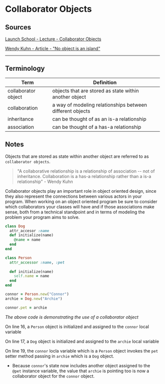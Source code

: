 # Collaborator Objects

## Sources

[Launch School - Lecture - Collaborator Objects](https://launchschool.com/lessons/dfff5f6b/assignments/4228f149)

[Wendy Kuhn -  Article - "No object is an island"](https://medium.com/launch-school/no-object-is-an-island-707e59ffedb4)

---

## Terminology

| Term                | Definition                                                |
| ------------------- | --------------------------------------------------------- |
| collaborator object | objects that are stored as state within another object    |
| collaboration       | a way of modeling relationships between different objects |
| inheritance         | can be thought of as an is-a relationship                 |
| association         | can be thought of a has-a relationship                    |

## Notes

Objects that are stored as state within another object are referred to as `collaborator objects`. 

> "A collaborative relationship is a relationship of association -- not of inheritance. Collaboration is a has-a relationship rather than a is-a relationship" - Wendy Kuhn
>

Collaborator objects play an important role in object oriented design, since they also represent the connections between various actors in your program. When working on an object oriented program be sure to consider which collaborators your classes will have and if those associations make sense, both from a technical standpoint and in terms of modeling the problem your program aims to solve.

```ruby
class Dog
  attr_accesor :name
  def initialize(name)
    @name = name
  end
end

class Person
  attr_accessor :name, :pet
  
  def initialize(name)
    self.name = name
  end
end

connor = Person.new("Connor")
archie = Dog.new("Archie")

connor.pet = archie
```

*The above code is demonstrating the use of a collaborator object*

On line 16, a `Person` object is initialized and assigned to the `connor` local variable

On line 17, a `Dog` object is initialized and assigned to the `archie` local variable

On line 19, the `connor` locla variable which is a `Person` object invokes the `pet` setter method passing in `archie` which is a `Dog` object.

* Because `connor`'s state now includes another object assigned to the `@pet` instance variable, the value that `archie` is pointing too is now a collaborator object for the `connor` object.



